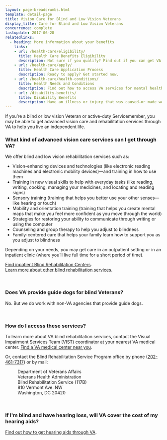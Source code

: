 ```yaml
---
layout: page-breadcrumbs.html
template: detail-page
title: Vision Care for Blind and Low Vision Veterans
display_title: Care for Blind and Low Vision Veterans
concurrence: complete
lastupdate: 2017-06-28
relatedlinks:
  - heading: More information about your benefits
    links:
    - url: /health-care/eligibility/
      title: Health Care Benefits Eligibility
      description: Not sure if you qualify? Find out if you can get VA health care benefits.
    - url: /health-care/apply/
      title: Health Care Application Process
      description: Ready to apply? Get started now.
    - url: /health-care/health-conditions/
      title: Health Needs and Conditions
      description: Find out how to access VA services for mental health, women’s health, and other specific needs.
    - url: /disability-benefits/
      title: Disability Benefits
      description: Have an illness or injury that was caused—or made worse—by your active-duty service? Find out if you can get disability compensation (monthly payments) from VA.
---
```


<div class="va-introtext">

If you’re a blind or low vision Veteran or active-duty Servicemember, you may be able to get advanced vision care and rehabilitation services through VA to help you live an independent life.

</div>

<div class="feature" markdown=“1”>

### What kind of advanced vision care services can I get through VA?

We offer blind and low vision rehabilitation services such as:

- Vision-enhancing devices and technologies (like electronic reading machines and electronic mobility devices)—and training in how to use them
- Training in new visual skills to help with everyday tasks (like reading, writing, cooking, managing your medicines, and locating and reading signs)
- Sensory training (training that helps you better use your other senses—like hearing or touch)
- Mobility and orientation training (training that helps you create mental maps that make you feel more confident as you move through the world)
- Strategies for restoring your ability to communicate through writing or using the computer
- Counseling and group therapy to help you adjust to blindness
- Family-centered care that helps your family learn how to support you as you adjust to blindness

Depending on your needs, you may get care in an outpatient setting or in an inpatient clinic (where you’ll live full time for a short period of time). <br>

[Find inpatient Blind Rehabilitation Centers](https://www.prosthetics.va.gov/blindrehab/locations.asp). <br>
[Learn more about other blind rehabilitation services](https://www.prosthetics.va.gov/blindrehab/BRS_Coordinated_Care.asp).

</div>

<br>

### Does VA provide guide dogs for blind Veterans?

No. But we do work with non-VA agencies that provide guide dogs.

<br>

### How do I access these services?

To learn more about VA blind rehabilitation services, contact the Visual Impairment Services Team (VIST) coordinator at your nearest VA medical center. [Find a VA medical center near you](/facilities/).

Or, contact the Blind Rehabilitation Service Program office by phone (<a href="tel:+1-202-461-7317">202-461-7317</a>) or by mail: 

<dl class="va-address-block">
<dd>Department of Veterans Affairs</dd>
<dd>Veterans Health Administration</dd>
<dd>Blind Rehabilitation Service (117B)</dd>
<dd>810 Vermont Ave. NW</dd>
<dd>Washington, DC 20420</dd>
</dl>

<br>

### If I'm blind and have hearing loss, will VA cover the cost of my hearing aids?

[Find out how to get hearing aids through VA](https://www.prosthetics.va.gov/psas/Hearing_Aids.asp). 


